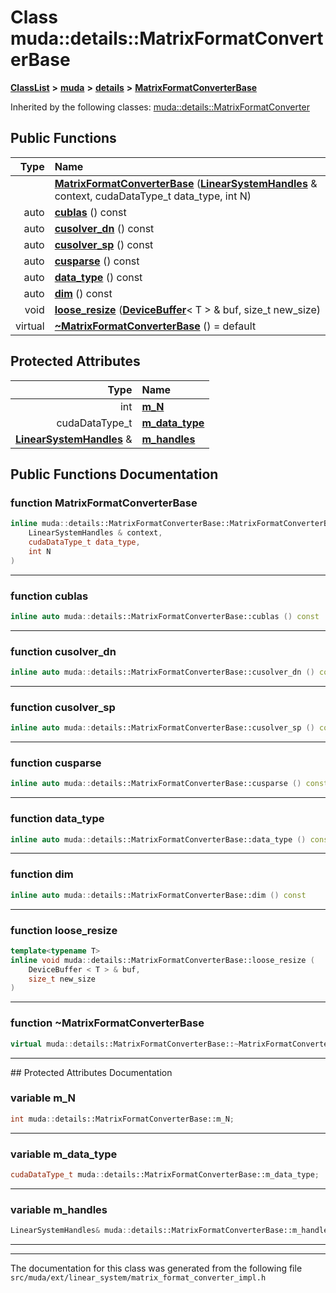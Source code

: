 

# Class muda::details::MatrixFormatConverterBase



[**ClassList**](annotated.md) **>** [**muda**](namespacemuda.md) **>** [**details**](namespacemuda_1_1details.md) **>** [**MatrixFormatConverterBase**](classmuda_1_1details_1_1_matrix_format_converter_base.md)










Inherited by the following classes: [muda::details::MatrixFormatConverter](classmuda_1_1details_1_1_matrix_format_converter.md)
































## Public Functions

| Type | Name |
| ---: | :--- |
|   | [**MatrixFormatConverterBase**](#function-matrixformatconverterbase) ([**LinearSystemHandles**](classmuda_1_1_linear_system_handles.md) & context, cudaDataType\_t data\_type, int N) <br> |
|  auto | [**cublas**](#function-cublas) () const<br> |
|  auto | [**cusolver\_dn**](#function-cusolver_dn) () const<br> |
|  auto | [**cusolver\_sp**](#function-cusolver_sp) () const<br> |
|  auto | [**cusparse**](#function-cusparse) () const<br> |
|  auto | [**data\_type**](#function-data_type) () const<br> |
|  auto | [**dim**](#function-dim) () const<br> |
|  void | [**loose\_resize**](#function-loose_resize) ([**DeviceBuffer**](classmuda_1_1_device_buffer.md)&lt; T &gt; & buf, size\_t new\_size) <br> |
| virtual  | [**~MatrixFormatConverterBase**](#function-matrixformatconverterbase) () = default<br> |








## Protected Attributes

| Type | Name |
| ---: | :--- |
|  int | [**m\_N**](#variable-m_n)  <br> |
|  cudaDataType\_t | [**m\_data\_type**](#variable-m_data_type)  <br> |
|  [**LinearSystemHandles**](classmuda_1_1_linear_system_handles.md) & | [**m\_handles**](#variable-m_handles)  <br> |




















## Public Functions Documentation




### function MatrixFormatConverterBase 

```C++
inline muda::details::MatrixFormatConverterBase::MatrixFormatConverterBase (
    LinearSystemHandles & context,
    cudaDataType_t data_type,
    int N
) 
```




<hr>



### function cublas 

```C++
inline auto muda::details::MatrixFormatConverterBase::cublas () const
```




<hr>



### function cusolver\_dn 

```C++
inline auto muda::details::MatrixFormatConverterBase::cusolver_dn () const
```




<hr>



### function cusolver\_sp 

```C++
inline auto muda::details::MatrixFormatConverterBase::cusolver_sp () const
```




<hr>



### function cusparse 

```C++
inline auto muda::details::MatrixFormatConverterBase::cusparse () const
```




<hr>



### function data\_type 

```C++
inline auto muda::details::MatrixFormatConverterBase::data_type () const
```




<hr>



### function dim 

```C++
inline auto muda::details::MatrixFormatConverterBase::dim () const
```




<hr>



### function loose\_resize 

```C++
template<typename T>
inline void muda::details::MatrixFormatConverterBase::loose_resize (
    DeviceBuffer < T > & buf,
    size_t new_size
) 
```




<hr>



### function ~MatrixFormatConverterBase 

```C++
virtual muda::details::MatrixFormatConverterBase::~MatrixFormatConverterBase () = default
```




<hr>
## Protected Attributes Documentation




### variable m\_N 

```C++
int muda::details::MatrixFormatConverterBase::m_N;
```




<hr>



### variable m\_data\_type 

```C++
cudaDataType_t muda::details::MatrixFormatConverterBase::m_data_type;
```




<hr>



### variable m\_handles 

```C++
LinearSystemHandles& muda::details::MatrixFormatConverterBase::m_handles;
```




<hr>

------------------------------
The documentation for this class was generated from the following file `src/muda/ext/linear_system/matrix_format_converter_impl.h`

